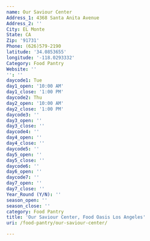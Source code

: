 ```yaml
---
name: Our Saviour Center
Address_1: 4368 Santa Anita Avenue
Address_2: ''
City: EL Monte
State: CA
Zip: '91731'
Phone: (626)579-2190
latitude: '34.0853655'
longitude: '-118.0293332'
Category: Food Pantry
Website: ''
'': ''
daycode1: Tue
day1_open: '10:00 AM'
day1_close: '1:00 PM'
daycode2: Thu
day2_open: '10:00 AM'
day2_close: '1:00 PM'
daycode3: ''
day3_open: ''
day3_close: ''
daycode4: ''
day4_open: ''
day4_close: ''
daycode5: ''
day5_open: ''
day5_close: ''
daycode6: ''
day6_open: ''
daycode7: ''
day7_open: ''
day7_close: ''
Year_Round (Y/N): ''
season_open: ''
season_close: ''
category: Food Pantry
title: 'Our Saviour Center, Food Oasis Los Angeles'
uri: /food-pantry/our-saviour-center/

---
```

